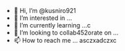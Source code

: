 - 👋 Hi, I’m @kusniro921
- 👀 I’m interested in ...
- 🌱 I’m currently learning ...с
- 💞️ I’m looking to collab452orate on ...
- 📫 How to reach me ...
asczxadczxc
<!---
kusniro921/kusniro921 is a ✨ special ✨ repository because its `README.md` (this file) appears on your GitHub profile.
You can click the Preview link to take a look at your changes.
--->
